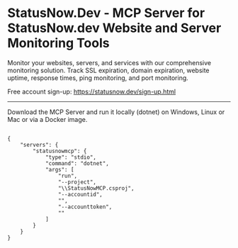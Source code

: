 # StatusNow.Dev - MCP Server for StatusNow.dev Website and Server Monitoring Tools
Monitor your websites, servers, and services with our comprehensive monitoring solution. Track SSL expiration, domain expiration, website uptime, response times, ping monitoring, and port monitoring.

Free account sign-up: https://statusnow.dev/sign-up.html

<hr>

Download the MCP Server and run it locally (dotnet) on Windows, Linux or Mac or via a Docker image.

<code>
{
    "servers": {
        "statusnowmcp": {
            "type": "stdio",
            "command": "dotnet",
            "args": [
                "run",
                "--project",
                "<PATH_TO_PROJECT>\\StatusNowMCP.csproj",
                "--accountid",
                "<YOUR_ACCOUNTID>",
                "--accounttoken",
                "<YOUR_STATUSNOW_ACCESSTOKEN>"
            ]
        }
    }
}
</code>
